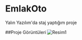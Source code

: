 # EmlakOto
Yalın Yazılım'da staj yaptığım  proje

##Proje Görüntüleri
![Resim1](https://user-images.githubusercontent.com/37286220/80583861-7df14200-8a19-11ea-8b99-63e0a965ab40.png)

